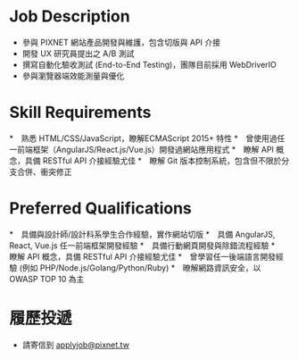 # Job Description 
* 參與 PIXNET 網站產品開發與維護，包含切版與 API 介接 
* 開發 UX 研究員提出之 A/B 測試 
* 撰寫自動化驗收測試 (End-to-End Testing)，團隊目前採用 WebDriverIO 
* 參與瀏覽器端效能測量與優化

# Skill Requirements 
*　熟悉 HTML/CSS/JavaScript，瞭解ECMAScript 2015+ 特性 
*　曾使用過任一前端框架（AngularJS/React.js/Vue.js）開發過網站應用程式 
*　瞭解 API 概念，具備 RESTful API 介接經驗尤佳 
*　瞭解 Git 版本控制系統，包含但不限於分支合併、衝突修正 

# Preferred Qualifications 
*　具備與設計師/設計科系學生合作經驗，實作網站切版 
*　具備 AngularJS, React, Vue.js 任一前端框架開發經驗 
*　具備行動網頁開發與除錯流程經驗 
*　瞭解 API 概念，具備 RESTful API 介接經驗尤佳 
*　曾學習任一後端語言開發經驗 (例如 PHP/Node.js/Golang/Python/Ruby) 
*　暸解網路資訊安全，以 OWASP TOP 10 為主

# 履歷投遞
* 請寄信到 applyjob@pixnet.tw
